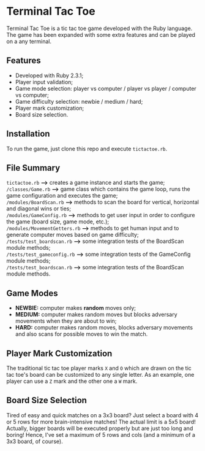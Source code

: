 # Terminal Tac Toe 

Terminal Tac Toe is a tic tac toe game developed with the Ruby language. The game has been expanded
with some extra features and can be played on a any terminal.

## Features

* Developed with Ruby 2.3.1;
* Player input validation;
* Game mode selection: player vs computer / player vs player / computer vs computer;
* Game difficulty selection: newbie / medium / hard;
* Player mark customization;
* Board size selection.

## Installation

To run the game, just clone this repo and execute ```tictactoe.rb```.

## File Summary

```tictactoe.rb``` **-->** creates a game instance and starts the game; <br/>
```/classes/Game.rb``` **-->** game class which contains the game loop, runs the game configuration and executes the game; <br/>
```/modules/BoardScan.rb``` **-->** methods to scan the board for vertical, horizontal and diagonal wins or ties; <br/>
```/modules/GameConfig.rb``` **-->** methods to get user input in order to configure the game (board size, game mode, etc.); <br/>
```/modules/MovementGetters.rb``` **-->** methods to get human input and to generate computer moves based on game difficulty; <br/>
```/tests/test_boardscan.rb``` **-->** some integration tests of the BoardScan module methods; <br/>
```/tests/test_gameconfig.rb``` **-->** some integration tests of the GameConfig module methods; <br/>
```/tests/test_boardscan.rb``` **-->** some integration tests of the BoardScan module methods. <br/>

## Game Modes

* **NEWBIE:** computer makes **random** moves only;
* **MEDIUM:** computer makes random moves but blocks adversary movements when they are about to win;
* **HARD:** computer makes random moves, blocks adversary movements and also scans for possible moves to win the match.

## Player Mark Customization

The traditional tic tac toe player marks ```X``` and ```O``` which are drawn on the tic tac toe's board can be customized to any single letter. As an example, one player can use a ```Z``` mark and the other one a ```W``` mark. 

## Board Size Selection

Tired of easy and quick matches on a 3x3 board? Just select a board with 4 or 5 rows for more brain-intensive matches! The actual limit is a 5x5 board! Actually, bigger boards will be executed properly but are just too long and boring! Hence, I've set a maximum of 5 rows and cols (and a minimum of a 3x3 board, of course).


